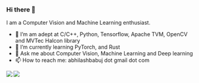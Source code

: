 ### Hi there 👋

<!--
**abhilb/abhilb** is a ✨ _special_ ✨ repository because its `README.md` (this file) appears on your GitHub profile.

Here are some ideas to get you started:

- 🔭 I’m currently working on ...
- 🌱 I’m currently learning ...
- 👯 I’m looking to collaborate on ...
- 🤔 I’m looking for help with ...
- 💬 Ask me about ...
- 📫 How to reach me: ...
- 😄 Pronouns: ...
- ⚡ Fun fact: ...
-->

I am a Computer Vision and Machine Learning enthusiast.


- 🌱 I’m am adept at C/C++, Python, Tensorflow, Apache TVM, OpenCV and MVTec Halcon library
- 🌱 I’m currently learning PyTorch, and Rust
- 💬 Ask me about Computer Vision, Machine Learning and Deep learning
- 📫 How to reach me: abhilashbabuj dot gmail dot com
<div>
<a>
  <img  align="left" src="https://github-readme-stats.vercel.app/api?username=abhilb&show_icons=true&theme=tokyonight" />
</a>
<a>
  <img align="left" src="https://github-readme-stats.vercel.app/api/top-langs/?username=abhilb&&hide=javascript,html,vimscript&theme=tokyonight" />
</a>
</div>
